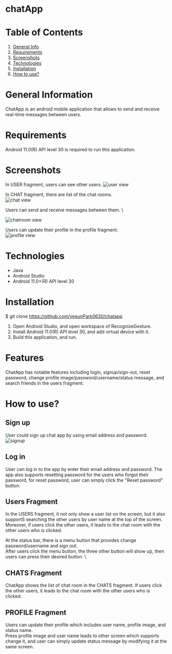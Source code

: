 # chatApp

#  Table of Contents
1. [General Info](#general-info)
2. [Requirements](#requirements)
3. [Screenshots](#screenshots)
4. [Technologies](#technologies)
5. [Installation](#installation)
6. [How to use?](#how-to-use)


# General Information

ChatApp is an android mobile application that allows to send and receive real-time messages between users.

# Requirements

Android 11.0(R) API level 30 is required to run this application.

# Screenshots

In USER fragment, users can see other users.
![user view](ReadmeSource/Userlist.png)

In CHAT fragment, there are list of the chat rooms. \
![chat view](ReadmeSource/chatlist.png)

Users can send and receive messages between them. \

![chatroom view](ReadmeSource/chatroom.png)

Users can update their profile in the profile fragment. \
![profile view](ReadmeSource/profile.png)

# Technologies
* Java
* Android Studio
* Android 11.0+(R) API level 30

# Installation

$ git clone https://github.com/yeeunPark0630/chatapp

1. Open Android Studio, and open workspace of RecognizeGesture.
2. Install Android 11.0(R) API level 30, and add virtual device with it.
3. Build this application, and run.

# Features

ChatApp has notable features including login, signup/sign-out, reset password, change profile image/password/username/status message, and search friends in the users fragment.

# How to use?

## Sign up

User could sign up chat app by using email address and password. \
![signup](ReadmeSource/signup.png)

## Log in
User can log in to the app by enter their email address and password. The app also supports resetting password for the users who forgot their password, for reset password, user can simply click the "Reset password" button. <br />

## Users Fragment
In the USERS fragment, it not only show a user list on the screen, but it also supportS searching the other users by user name at the top of the screen.\
Moreover, if users click the other users, it leads to the chat room with the other users who is clicked. <br />

At the status bar, there is a menu button that provides change password/username and sign out. \
After users click the menu button, the three other button will show up, then users can press their desired button. \

## CHATS Fragment
ChatApp shows the list of chat room in the CHATS fragment.
If users click the other users, it leads to the chat room with the other users who is clicked. <br />

## PROFILE Fragment

Users can update their profile which includes user name, profile image, and status name. <br />
Press profile image and user name leads to other screen which supports change it, and user can simply update status message by modifying it at the same screen.
